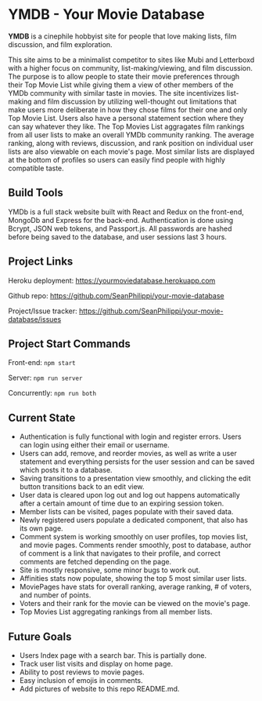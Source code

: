 # YMDB - Your Movie Database

**YMDB** is a cinephile hobbyist site for people that love making lists, film discussion, and film exploration.

This site aims to be a minimalist competitor to sites like Mubi and Letterboxd with a higher focus on community, list-making/viewing, and film discussion. The purpose is to allow people to state their movie preferences through their Top Movie List while giving them a view of other members of the YMDb community with similar taste in movies. The site incentivizes list-making and film discussion by utilizing well-thought out limitations that make users more deliberate in how they chose films for their one and only Top Movie List. Users also have a personal statement section where they can say whatever they like. The Top Movies List aggragates film rankings from all user lists to make an overall YMDb community ranking. The average ranking, along with reviews, discussion, and rank position on individual user lists are also viewable on each movie's page. Most similar lists are displayed at the bottom of profiles so users can easily find people with highly compatible taste.

## Build Tools

YMDb is a full stack website built with React and Redux on the front-end, MongoDb and Express for the back-end.  Authentication is done using Bcrypt, JSON web tokens, and Passport.js.  All passwords are hashed before being saved to the database, and user sessions last 3 hours.

## Project Links

Heroku deployment: https://yourmoviedatabase.herokuapp.com

Github repo: https://github.com/SeanPhilippi/your-movie-database

Project/Issue tracker: https://github.com/SeanPhilippi/your-movie-database/issues

## Project Start Commands

Front-end: ```npm start```

Server: ```npm run server```

Concurrently: ```npm run both```

## Current State

* Authentication is fully functional with login and register errors.  Users can login using either their email or username.
* Users can add, remove, and reorder movies, as well as write a user statement and everything persists for the user session and can be saved which posts it to a database.
* Saving transitions to a presentation view smoothly, and clicking the edit button transitions back to an edit view.
* User data is cleared upon log out and log out happens automatically after a certain amount of time due to an expiring session token.
* Member lists can be visited, pages populate with their saved data.
* Newly registered users populate a dedicated component, that also has its own page.
* Comment system is working smoothly on user profiles, top movies list, and movie pages.  Comments render smoothly, post to database, author of comment is a link that navigates to their profile, and correct comments are fetched depending on the page.
* Site is mostly responsive, some minor bugs to work out.
* Affinities stats now populate, showing the top 5 most similar user lists.
* MoviePages have stats for overall ranking, average ranking, # of voters, and number of points.
* Voters and their rank for the movie can be viewed on the movie's page.
* Top Movies List aggregating rankings from all member lists.

## Future Goals
* Users Index page with a search bar. This is partially done.
* Track user list visits and display on home page.
* Ability to post reviews to movie pages. 
* Easy inclusion of emojis in comments. 
* Add pictures of website to this repo README.md.

<!--
Home Page

<img src="/public/" alt="alt text" width="75%" height="75%">

Profile Page

<img src="/public/" alt="alt text" width="75%" height="75%">

<img src="/public/" alt="alt text" width="75%" height="75%">

<img src="/public/" alt="alt text" width="75%" height="75%">

Movie Page

<img src="/public/" alt="alt text" width="75%" height="75%">

Log in/Register Pages

<img src="/public/" alt="alt text" width="75%" height="75%">

<img src="/public/" alt="alt text" width="75%" height="75%">
-->
